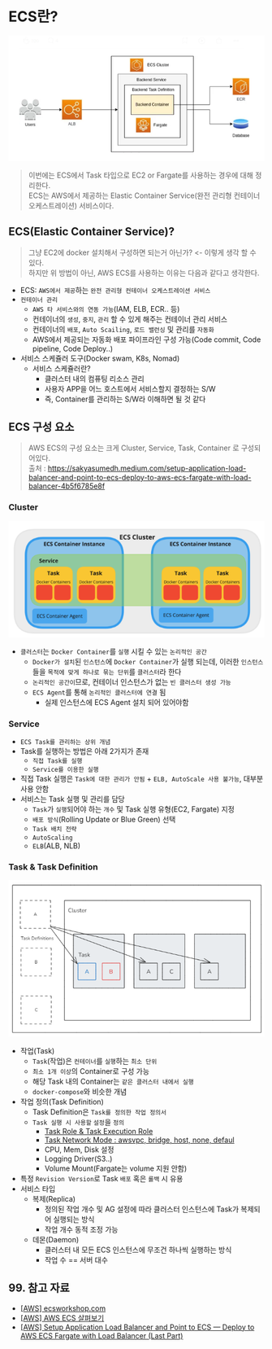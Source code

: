 # ECS란?

![20240902_ecs.png](./img/20240902_ecs.png)

> 이번에는 ECS에서 Task 타입으로 EC2 or Fargate를 사용하는 경우에 대해 정리한다.  
> ECS는 AWS에서 제공하는 Elastic Container Service(완전 관리형 컨테이너 오케스트레이션) 서비스이다.

## ECS(Elastic Container Service)?

> 그냥 EC2에 docker 설치해서 구성하면 되는거 아닌가? <- 이렇게 생각 할 수 있다.  
> 하지만 위 방법이 아닌, AWS ECS를 사용하는 이유는 다음과 같다고 생각한다.

- ECS: `AWS에서 제공`하는 `완전 관리형 컨테이너 오케스트레이션 서비스`
- `컨테이너 관리`
  - `AWS 타 서비스와의 연동 가능`(IAM, ELB, ECR.. 등)
  - 컨테이너의 `생성`, `중지`, `관리` 할 수 있게 해주는 컨테이너 관리 서비스
  - 컨테이너의 `배포`, `Auto Scailing`, `로드 밸런싱` 및 관리를 `자동화`
  - AWS에서 제공되는 자동화 배포 파이프라인 구성 가능(Code commit, Code pipeline, Code Deploy..)
- 서비스 스케쥴러 도구(Docker swam, K8s, Nomad)
  - 서비스 스케쥴러란?
    - 클러스터 내의 컴퓨팅 리소스 관리
    - 사용자 APP을 어느 호스트에서 서비스할지 결정하는 S/W
    - 즉, Container를 관리하는 S/W라 이해하면 될 것 같다

## ECS 구성 요소

> AWS ECS의 구성 요소는 크게 Cluster, Service, Task, Container 로 구성되어있다.  
> 출처 : https://sakyasumedh.medium.com/setup-application-load-balancer-and-point-to-ecs-deploy-to-aws-ecs-fargate-with-load-balancer-4b5f6785e8f

### Cluster

![20240902_ecs_cluster.png](./img/20240902_ecs_cluster.png)

- `클러스터`는 `Docker Container`를 `실행` 시킬 수 있는 `논리적인 공간`
  - `Docker가 설치`된 `인스턴스`에 `Docker Container`가 실행 되는데,
  이러한 `인스턴스`들을 `목적에 맞게 하나로 묶는 단위`를 `클러스터`라 한다
  - `논리적인 공간이`므로, 컨테이너 인스턴스가 없는 `빈 클러스터 생성 가능`
  - `ECS Agent`를 통해 `논리적인 클러스터에 연결` 됨
    - 실제 인스턴스에 ECS Agent 설치 되어 있어야함

### Service

- `ECS Task를 관리하는 상위 개념`
- Task를 실행하는 방법은 아래 2가지가 존재
  - `직접 Task를 실행`
  - `Service를 이용한 실행`
- 직접 Task 실행은 `Task에 대한 관리가 안됨` + `ELB, AutoScale 사용 불가능`, 대부분 사용 안함
- 서비스는 Task 실행 및 관리를 담당
  - `Task`가 `실행`되어야 하는 `개수` 및 Task 실행 유형(EC2, Fargate) 지정
  - `배포 방식`(Rolling Update or Blue Green) 선택
  - `Task 배치 전략`
  - `AutoScaling`
  - `ELB`(ALB, NLB)

### Task & Task Definition

![20240902_ecs_task.png](./img/20240902_ecs_task.png)

- 작업(Task)
  - `Task`(작업)은 `컨테이너`를 `실행`하는 `최소 단위`
  - `최소 1개 이상`의 Container로 구성 가능
  - 해당 Task 내의 Container는 `같은 클러스터 내에서 실행`
  - `docker-compose`와 비슷한 개념
- 작업 정의(Task Definition)
  - Task Definition은 `Task를 정의한 작업 정의서`
  - `Task 실행 시 사용할` `설정`을 `정의`
    - [Task Role & Task Execution Role](https://github.com/ym1085/TIL-Category/blob/master/AWS/ecs_task_role/README.md)
    - [Task Network Mode : awsvpc, bridge, host, none, defaul](https://github.com/ym1085/TIL-Category/blob/master/AWS/ecs_network/README.md)
    - CPU, Mem, Disk 설정
    - Logging Driver(S3..)
    - Volume Mount(Fargate는 volume 지원 안함)
- 특정 `Revision Version`로 Task `배포` 혹은 `롤백` 시 유용
- 서비스 타입
  - 복제(Replica)
    - 정의된 작업 개수 및 AG 설정에 따라 클러스터 인스턴스에 Task가 복제되어 실행되는 방식
    - 작업 개수 동적 조정 가능
  - 데몬(Daemon)
    - 클러스터 내 모든 ECS 인스턴스에 무조건 하나씩 실행하는 방식
    - 작업 수 == 서버 대수

## 99. 참고 자료

- [[AWS] ecsworkshop.com](https://ecsworkshop.com/)
- [[AWS] AWS ECS 살펴보기](https://boostbrothers.github.io/technology/2020/01/29/AWS-ECS-%EC%82%B4%ED%8E%B4%EB%B3%B4%EA%B8%B0/)
- [[AWS] Setup Application Load Balancer and Point to ECS — Deploy to AWS ECS Fargate with Load Balancer (Last Part)](https://sakyasumedh.medium.com/setup-application-load-balancer-and-point-to-ecs-deploy-to-aws-ecs-fargate-with-load-balancer-4b5f6785e8f)
